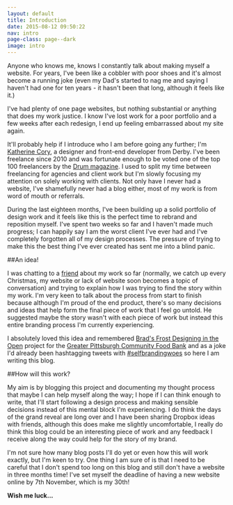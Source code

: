 ```yaml
---
layout: default
title: Introduction
date: 2015-08-12 09:50:22
nav: intro
page-class: page--dark
image: intro
---
```


Anyone who knows me, knows I constantly talk about making myself a website. For years, I've been like a cobbler with poor shoes and it's almost become a running joke (even my Dad's started to nag me and saying I haven't had one for ten years - it hasn't been that long, although it feels like it.)

I've had plenty of one page websites, but nothing substantial or anything that does my work justice. I know I've lost work for a poor portfolio and a few weeks after each redesign, I end up feeling embarrassed about my site again.

It'll probably help if I introduce who I am before going any further; I'm [Katherine Cory](http://kcory.co/z2Zeuz), a designer and front-end developer from Derby. I've been freelance since 2010 and was fortunate enough to be voted one of the top 100 freelancers by the [Drum magazine](http://thedrum.com). I used to split my time between freelancing for agencies and client work but I'm slowly focusing my attention on solely working with clients. Not only have I never had a website, I've shamefully never had a blog either, most of my work is from word of mouth or referrals.

During the last eighteen months, I've been building up a solid portfolio of design work and it feels like this is the perfect time to rebrand and reposition myself. I've spent two weeks so far and I haven't made much progress; I can happily say I am the worst client I've ever had and I've completely forgotten all of my design processes. The pressure of trying to make this the best thing I've ever created has sent me into a blind panic.

##An idea!

I was chatting to a [friend](http://coreymwamba.co.uk/) about my work so far (normally, we catch up every Christmas, my website or lack of website soon becomes a topic of conversation) and trying to explain how I was trying to find the story within my work. I'm very keen to talk about the process from start to finish because although I'm proud of the end product, there's so many decisions and ideas that help form the final piece of work that I feel go untold. He suggested maybe the story wasn't with each piece of work but instead this entire branding process I'm currently experiencing.

I absolutely loved this idea and remembered [Brad's Frost Designing in the Open](http://bradfrost.com/blog/post/designing-in-the-open/) project for the [Greater Pittsburgh Community Food Bank](http://foodbank.bradfrostweb.com/timeline/) and as a joke I'd already been hashtagging tweets with [#selfbrandingwoes](http://kcory.co/1Jc0pCL) so here I am writing this blog.

##How will this work?

My aim is by blogging this project and documenting my thought process that maybe I can help myself along the way; I hope if I can think enough to write, that I'll start following a design process and making sensible decisions instead of this mental block I'm experiencing. I do think the days of the grand reveal are long over and I have been sharing Dropbox ideas with friends, although this does make me slightly uncomfortable, I really do think this blog could be an interesting piece of work and any feedback I receive along the way could help for the story of my brand.

I'm not sure how many blog posts I'll do yet or even how this will work exactly, but I'm keen to try. One thing I am sure of is that I need to be careful that I don't spend too long on this blog and still don't have a website in three months time! I've set myself the deadline of having a new website online by 7th November, which is my 30th!

**Wish me luck...**
